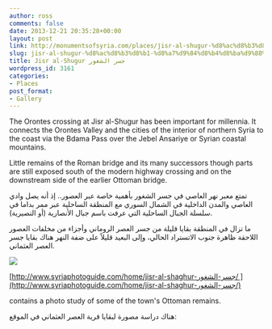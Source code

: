 ```yaml
---
author: ross
comments: false
date: 2013-12-21 20:35:28+00:00
layout: post
link: http://monumentsofsyria.com/places/jisr-al-shugur-%d8%ac%d8%b3%d8%b1-%d8%a7%d9%84%d8%b4%d8%ba%d9%88%d8%b1/
slug: jisr-al-shugur-%d8%ac%d8%b3%d8%b1-%d8%a7%d9%84%d8%b4%d8%ba%d9%88%d8%b1
title: Jisr al-Shugur جسر الشغور
wordpress_id: 3161
categories:
- Places
post_format:
- Gallery
---
```


The Orontes crossing at Jisr al-Shugur has been important for millennia. It connects the Orontes Valley and the cities of the interior of northern Syria to the coast via the Bdama Pass over the Jebel Ansariye or Syrian coastal mountains.

Little remains of the Roman bridge and its many successors though parts are still exposed south of the modern highway crossing and on the downstream side of the earlier Ottoman bridge.


تمتع معبر نهر العاصي في جسر الشغور بأهمية خاصة عبر العصور.. إذ أنه يصل وادي العاصي والمدن الداخلية في الشمال السوري مع المنطقة الساحلية عبر ممر بداما في سلسلة الجبال الساحلية التي عرفت باسم جبال الأنصارية (أو النصيرية).




ما تزال في المنطقة بقايا قليلة من جسر العصر الروماني وأجزاء من مخلفات العصور اللاحقة ظاهرة جنوب الاتستراد الحالي، وإلى البعيد قليلاً على ضفة النهر هناك بقايا جسر العصر العثماني.


![](http://monumentsofsyria.com/nextgen-attach_to_post/preview/id--3170)

[http://www.syriaphotoguide.com/home/jisr-al-shaghur-جسر-الشغور/ ](http://www.syriaphotoguide.com/home/jisr-al-shaghur-جسر-الشغور/)

contains a photo study of some of the town's Ottoman remains.


هناك دراسة مصورة لبقايا قرية العصر العثماني في الموقع:
